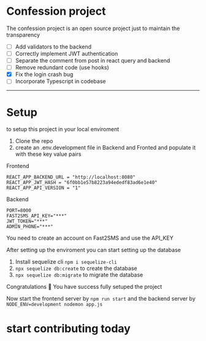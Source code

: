 # Confession project
The confession project is an open source project just to maintain the transparency 


- [ ] Add validators to the backend
- [ ] Correctly implement JWT authentication
- [ ] Separate the comment from post in react query and backend
- [ ] Remove redundant code (use hooks)
- [x] Fix the login crash bug
- [ ] Incorporate Typescript in codebase

---

# Setup
to setup this project in your local enviroment
1. Clone the repo
2. create an .env.development file in Backend and Fronted and populate it with these key value pairs 

Frontend
```
REACT_APP_BACKEND_URL = "http://localhost:8080"
REACT_APP_JWT_HASH = "6f0bb1e57b8223a94ededf83ad6e1e40"
REACT_APP_API_VERSION = "1"
```
Backend

``` 
PORT=8000
FAST2SMS_API_KEY="***"
JWT_TOKEN="***"
ADMIN_PHONE="***"
```
You need to create an account on Fast2SMS and use the API_KEY

After setting up the enviroment you can start setting up the database
1. Install sequelize cli ```npm i sequelize-cli```
2. ```npx sequelize db:create``` to create the database
3. ```npx sequelize db:migrate``` to migrate the database

Congratulations 🎊 
You have success fully setuped the project 

Now start the frontend server by ```npm run start```
and the backend server by ```NODE_ENV=development nodemon app.js```

# start contributing today
